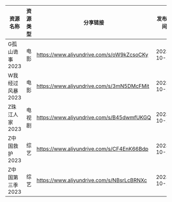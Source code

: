 | 资源名称       | 资源类型 | 分享链接                                      | 发布时间       |
| ---------- | ---- | ----------------------------------------- | ---------- |
| G孤山诡事2023  | 电影   | https://www.aliyundrive.com/s/oW9kZcsoCKy | 2023-10-16 |
| W我经过风暴2023 | 电影   | https://www.aliyundrive.com/s/3mN5DMcFMit | 2023-10-16 |
| Z珠江人家2023  | 电视剧  | https://www.aliyundrive.com/s/B45dwmfUKGQ | 2023-10-16 |
| Z中国救护2023  | 综艺   | https://www.aliyundrive.com/s/CF4EnK66Bdp | 2023-10-16 |
| Z中国第三季2023 | 综艺   | https://www.aliyundrive.com/s/NBsrLcBRNXc | 2023-10-16 |
